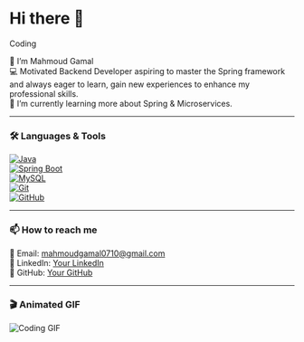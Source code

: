 # Hi there 👋
Coding

👋 I’m Mahmoud Gamal  
💻 Motivated Backend Developer aspiring to master the Spring framework and always eager to learn, gain new experiences to enhance my professional skills.  
🌱 I’m currently learning more about Spring & Microservices.  

---

### 🛠️ Languages & Tools

[![Java](https://img.shields.io/badge/Java-ED8B00?style=for-the-badge&logo=java&logoColor=white)](https://www.java.com/)  
[![Spring Boot](https://img.shields.io/badge/SpringBoot-6DB33F?style=for-the-badge&logo=spring&logoColor=white)](https://spring.io/projects/spring-boot)  
[![MySQL](https://img.shields.io/badge/MySQL-4479A1?style=for-the-badge&logo=mysql&logoColor=white)](https://www.mysql.com/)  
[![Git](https://img.shields.io/badge/Git-F05032?style=for-the-badge&logo=git&logoColor=white)](https://git-scm.com/)  
[![GitHub](https://img.shields.io/badge/GitHub-181717?style=for-the-badge&logo=github&logoColor=white)](https://github.com/)  

---

### 📫 How to reach me

📧 Email: mahmoudgamal0710@gmail.com  
🔗 LinkedIn: [Your LinkedIn](https://www.linkedin.com/)  
🔗 GitHub: [Your GitHub](https://github.com/)  

---

### 🎬 Animated GIF

![Coding GIF](https://media.giphy.com/media/3oEjI6SIIHBdRxXI40/giphy.gif)
